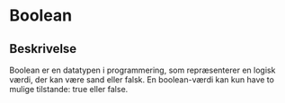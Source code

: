 # Boolean

## Beskrivelse

Boolean er en datatypen i programmering, som repræsenterer en logisk værdi, der kan være sand eller falsk. En boolean-værdi kan kun have to mulige tilstande: true eller false.
